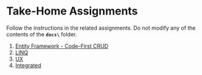 # Take-Home Assignments

Follow the instructions in the related assignments. Do not modify any of the contents of the **`docs\`** folder.

1. [Entity Framework - Code-First CRUD](./EntityFramework/ReadMe.md)
1. [LINQ](./Linq/ReadMe.md)
1. [UX](./UX/ReadMe.md)
1. [Integrated](./Integrated/ReadMe.md)
